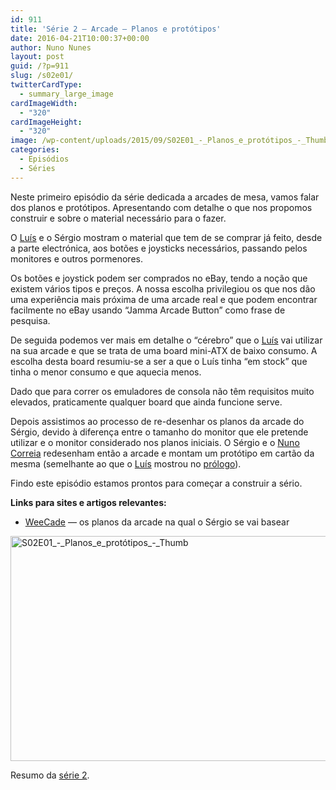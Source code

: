 ```yaml
---
id: 911
title: 'Série 2 — Arcade — Planos e protótipos'
date: 2016-04-21T10:00:37+00:00
author: Nuno Nunes
layout: post
guid: /?p=911
slug: /s02e01/
twitterCardType:
  - summary_large_image
cardImageWidth:
  - "320"
cardImageHeight:
  - "320"
image: /wp-content/uploads/2015/09/S02E01_-_Planos_e_protótipos_-_Thumb.jpg
categories:
  - Episódios
  - Séries
---
```

Neste primeiro episódio da série dedicada a arcades de mesa, vamos falar dos planos e protótipos. Apresentando com detalhe o que nos propomos construir e sobre o material necessário para o fazer.



O [Luís](/equipa/luis-correia/) e o Sérgio mostram o material que tem de se comprar já feito, desde a parte electrónica, aos botões e joysticks necessários, passando pelos monitores e outros pormenores.

Os botões e joystick podem ser comprados no eBay, tendo a noção que existem vários tipos e preços. A nossa escolha privilegiou os que nos dão uma experiência mais próxima de uma arcade real e que podem encontrar facilmente no eBay usando &#8220;Jamma Arcade Button&#8221; como frase de pesquisa.

De seguida podemos ver mais em detalhe o &#8220;cérebro&#8221; que o [Luís](/equipa/luis-correia/) vai utilizar na sua arcade e que se trata de uma board mini-ATX de baixo consumo. A escolha desta board resumiu-se a ser a que o Luís tinha &#8220;em stock&#8221; que tinha o menor consumo e que aquecia menos.

Dado que para correr os emuladores de consola não têm requisitos muito elevados, praticamente qualquer board que ainda funcione serve.

Depois assistimos ao processo de re-desenhar os planos da arcade do Sérgio, devido à diferença entre o tamanho do monitor que ele pretende utilizar e o monitor considerado nos planos iniciais. O Sérgio e o [Nuno Correia](/equipa/nuno-correia/) redesenham então a arcade e montam um protótipo em cartão da mesma (semelhante ao que o [Luís](/equipa/luis-correia/) mostrou no [prólogo](/s02e00/)).

Findo este episódio estamos prontos para começar a construir a sério.

**Links para sites e artigos relevantes:**

  * [WeeCade](http://koenigs.dk/mame/eng/drawweecade.htm) — os planos da arcade na qual o Sérgio se vai basear

[<img class="aligncenter size-large wp-image-919" src="/wp-content/uploads/2015/09/S02E01_-_Planos_e_protótipos_-_Thumb-1024x576.jpg" alt="S02E01_-_Planos_e_protótipos_-_Thumb" width="640" height="360" srcset="/wp-content/uploads/2015/09/S02E01_-_Planos_e_protótipos_-_Thumb-1024x576.jpg 1024w, /wp-content/uploads/2015/09/S02E01_-_Planos_e_protótipos_-_Thumb-300x169.jpg 300w, /wp-content/uploads/2015/09/S02E01_-_Planos_e_protótipos_-_Thumb-280x158.jpg 280w" sizes="(max-width: 640px) 100vw, 640px" />](/wp-content/uploads/2015/09/S02E01_-_Planos_e_protótipos_-_Thumb.jpg)

Resumo da [série 2](/series/serie-2/).